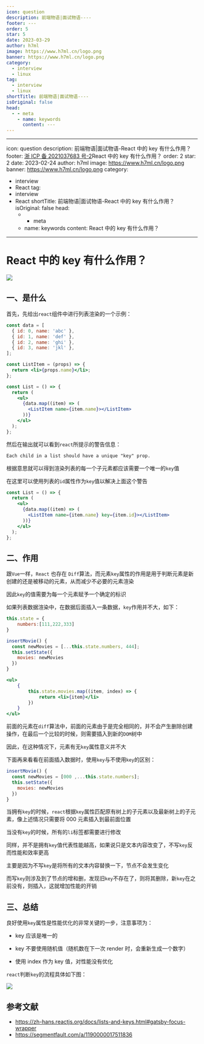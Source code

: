 ```yaml
---
icon: question
description: 前端物语|面试物语----
footer: ---
order: 5
star: 5
date: 2023-03-29
author: h7ml
image: https://www.h7ml.cn/logo.png
banner: https://www.h7ml.cn/logo.png
category:
  - interview
  - linux
tag:
  - interview
  - linux
shortTitle: 前端物语|面试物语----
isOriginal: false
head:
  - - meta
    - name: keywords
      content: ---
---
```


---

icon: question description: 前端物语|面试物语-React 中的 key 有什么作用？ footer: <a href='https://beian.mit.gov.cn/' target='blank'>浙 ICP 备 2021037683 号-2</a>React 中的 key 有什么作用？ order: 2 star: 2 date: 2023-02-24 author: h7ml image: <https://www.h7ml.cn/logo.png> banner: <https://www.h7ml.cn/logo.png> category:

- interview
- React tag:
- interview
- React shortTitle: 前端物语|面试物语-React 中的 key 有什么作用？ isOriginal: false head:
  - - meta
  - name: keywords content: React 中的 key 有什么作用？

---

# React 中的 key 有什么作用？

![](https://static.h7ml.cn/vitepress/assets/images/interview/31677360-dd69-11eb-ab90-d9ae814b240d.png)

## 一、是什么

首先，先给出`react`组件中进行列表渲染的一个示例：

```jsx
const data = [
  { id: 0, name: 'abc' },
  { id: 1, name: 'def' },
  { id: 2, name: 'ghi' },
  { id: 3, name: 'jkl' },
];

const ListItem = (props) => {
  return <li>{props.name}</li>;
};

const List = () => {
  return (
    <ul>
      {data.map((item) => (
        <ListItem name={item.name}></ListItem>
      ))}
    </ul>
  );
};
```

然后在输出就可以看到`react`所提示的警告信息：

```tex
Each child in a list should have a unique "key" prop.
```

根据意思就可以得到渲染列表的每一个子元素都应该需要一个唯一的`key`值

在这里可以使用列表的`id`属性作为`key`值以解决上面这个警告

```jsx
const List = () => {
  return (
    <ul>
      {data.map((item) => (
        <ListItem name={item.name} key={item.id}></ListItem>
      ))}
    </ul>
  );
};
```

## 二、作用

跟`Vue`一样，`React` 也存在 `Diff`算法，而元素`key`属性的作用是用于判断元素是新创建的还是被移动的元素，从而减少不必要的元素渲染

因此`key`的值需要为每一个元素赋予一个确定的标识

如果列表数据渲染中，在数据后面插入一条数据，`key`作用并不大，如下：

```jsx
this.state = {
    numbers:[111,222,333]
}

insertMovie() {
  const newMovies = [...this.state.numbers, 444];
  this.setState({
    movies: newMovies
  })
}

<ul>
    {
        this.state.movies.map((item, index) => {
            return <li>{item}</li>
        })
    }
</ul>
```

前面的元素在`diff`算法中，前面的元素由于是完全相同的，并不会产生删除创建操作，在最后一个比较的时候，则需要插入到新的`DOM`树中

因此，在这种情况下，元素有无`key`属性意义并不大

下面再来看看在前面插入数据时，使用`key`与不使用`key`的区别：

```js
insertMovie() {
  const newMovies = [000 ,...this.state.numbers];
  this.setState({
    movies: newMovies
  })
}
```

当拥有`key`的时候，`react`根据`key`属性匹配原有树上的子元素以及最新树上的子元素，像上述情况只需要将 000 元素插入到最前面位置

当没有`key`的时候，所有的`li`标签都需要进行修改

同样，并不是拥有`key`值代表性能越高，如果说只是文本内容改变了，不写`key`反而性能和效率更高

主要是因为不写`key`是将所有的文本内容替换一下，节点不会发生变化

而写`key`则涉及到了节点的增和删，发现旧`key`不存在了，则将其删除，新`key`在之前没有，则插入，这就增加性能的开销

## 三、总结

良好使用`key`属性是性能优化的非常关键的一步，注意事项为：

- key 应该是唯一的
- key 不要使用随机值（随机数在下一次 render 时，会重新生成一个数字）

- 使用 index 作为 key 值，对性能没有优化

`react`判断`key`的流程具体如下图：

![](https://static.h7ml.cn/vitepress/assets/images/interview/3b9afe10-dd69-11eb-ab90-d9ae814b240d.png)

## 参考文献

- <https://zh-hans.reactjs.org/docs/lists-and-keys.html#gatsby-focus-wrapper>
- <https://segmentfault.com/a/1190000017511836>
